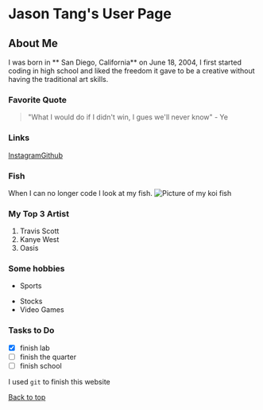 # Jason Tang's User Page

## About Me
I was born in ** San Diego, California** on June 18, 2004, I first started coding in high school and liked the freedom it gave to be a creative without having the traditional art skills. 

### Favorite Quote
>"What I would do if I didn't win, I gues we'll never know" - Ye

### Links
[Instagram](https://www.instagram.com/jason._.t/)[Github](https://github.com/jvtang487)

### Fish
When I can no longer code I look at my fish. ![Picture of my koi fish](./fishy.png)

### My Top 3 Artist
1. Travis Scott
2. Kanye West
3. Oasis

### Some hobbies
* Sports
- Stocks
- Video Games
  
### Tasks to Do
- [x] finish lab
- [ ] finish the quarter
- [ ] finish school

I used `git` to finish this website

[Back to top](./)

